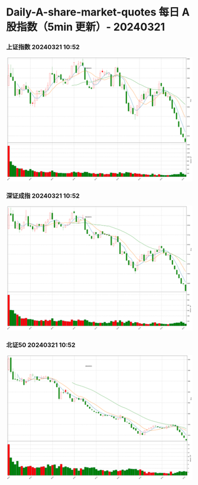 
# Daily-A-share-market-quotes 每日 A 股指数（5min 更新）- 20240321

### 上证指数 20240321 10:52
![](./fig/2024/3/20240321-sh000001.png)

### 深证成指 20240321 10:52
![](./fig/2024/3/20240321-sz399001.png)

### 北证50 20240321 10:52
![](./fig/2024/3/20240321-bj899050.png)
